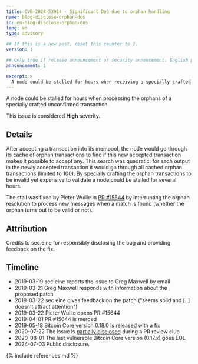 ```yaml
---
title: CVE-2024-52914 - Significant DoS due to orphan handling
name: blog-disclose-orphan-dos
id: en-blog-disclose-orphan-dos
lang: en
type: advisory

## If this is a new post, reset this counter to 1.
version: 1

## Only true if release announcement or security annoucement. English posts only
announcement: 1

excerpt: >
  A node could be stalled for hours when receiving a specially crafted unconfirmed transaction. A fix was released on May 18th, 2019 in Bitcoin Core 0.18.0.
---
```


A node could be stalled for hours when processing the orphans of a specially crafted unconfirmed
transaction.

This issue is considered **High** severity.

## Details

After accepting a transaction into its mempool, the node would go through its cache of orphan
transactions to find if this new accepted transaction makes it possible to accept any. This search
was quadratic: for each output in the newly accepted transaction it would go through all cached
orphan transactions (limited to 100). By specially crafting the orphan transactions to be invalid
yet expensive to validate a node could be stalled for several hours.

The stall was fixed by Pieter Wuille in [PR #15644](https://github.com/bitcoin/bitcoin/pull/15644)
by interrupting the orphan resolution to process new messages when a match is found (whether the
orphan turns out to be valid or not).

## Attribution

Credits to sec.eine for responsibly disclosing the bug and providing feedback on the fix.

## Timeline

- 2019-03-19 sec.eine reports the issue to Greg Maxwell by email
- 2019-03-21 Greg Maxwell responds with information about the proposed patch
- 2019-03-22 sec.eine gives feedback on the patch ("seems solid and [..] doesn't attract attention")
- 2019-03-22 Pieter Wuille opens PR #15644
- 2019-04-01 PR #15644 is merged
- 2019-05-18 Bitcoin Core version 0.18.0 is released with a fix
- 2020-07-22 The issue is [partially disclosed](https://bitcoincore.reviews/15644#l-285) during a PR review club
- 2020-08-01 The last vulnerable Bitcoin Core version (0.17.x) goes EOL
- 2024-07-03 Public disclosure.

{% include references.md %}

